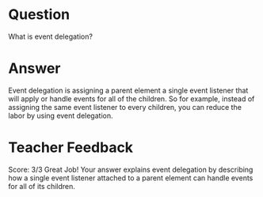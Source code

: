 # Question

What is event delegation?

# Answer

Event delegation is assigning a parent element a single event listener that will apply or handle events for all of the children. So for example, instead of assigning the same event listener to every children, you can reduce the labor by using event delegation.

# Teacher Feedback

Score: 3/3
Great Job!
Your answer explains event delegation by describing how a single event listener attached to a parent element can handle events for all of its children.
